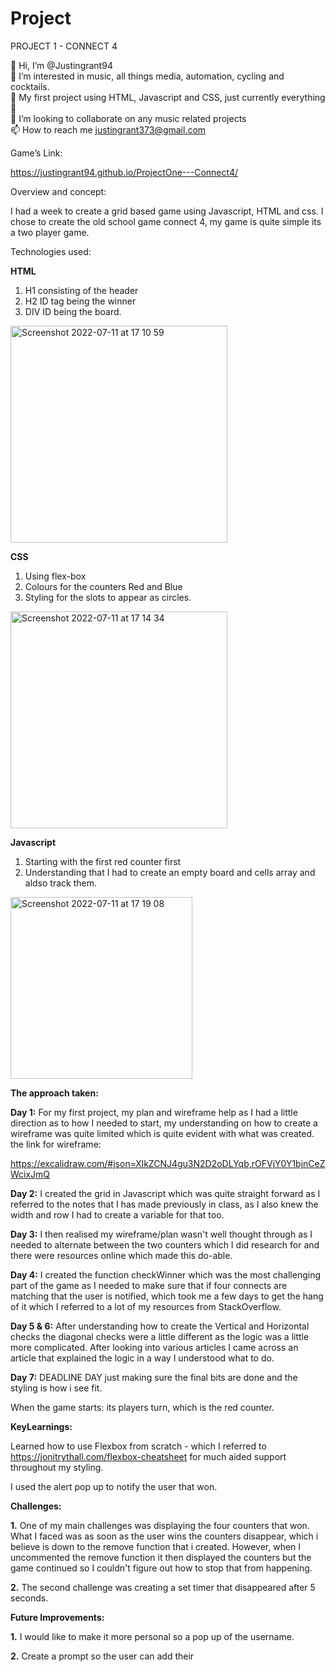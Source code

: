 # Project
PROJECT 1 - CONNECT 4

👋 Hi, I’m @Justingrant94
</br>
👀 I’m interested in music, all things media, automation, cycling and cocktails.
</br>
🌱 My first project using HTML, Javascript and CSS, just currently everything 🤣 
</br>
💞️ I’m looking to collaborate on any music related projects
</br>
📫 How to reach me justingrant373@gmail.com

Game’s Link: 

https://justingrant94.github.io/ProjectOne---Connect4/

Overview and concept:

I had a week to create a grid based game using Javascript, HTML and css. I chose to create the old school game connect 4, my game is quite simple its a two player game. 

Technologies used: 

**HTML**

1. H1 consisting of the header
2. H2 ID tag being the winner
3. DIV ID being the board.

<img width="347" alt="Screenshot 2022-07-11 at 17 10 59" src="https://user-images.githubusercontent.com/73545574/178309261-86d27361-4960-4273-b585-361564ad6610.png">

**CSS**
1. Using flex-box
2. Colours for the counters Red and Blue
3. Styling for the slots to appear as circles.

<img width="347" alt="Screenshot 2022-07-11 at 17 14 34" src="https://user-images.githubusercontent.com/73545574/178309976-e43ec159-fe3e-4c7c-8d24-414c8f85437d.png">


**Javascript**
1. Starting with the first red counter first
2. Understanding that I had to create an empty board and cells array and aldso track them.

<img width="291" alt="Screenshot 2022-07-11 at 17 19 08" src="https://user-images.githubusercontent.com/73545574/178310810-44855190-5554-4085-89da-531cbd30bf6e.png">


**The approach taken:**

**Day 1:** For my first project, my plan and wireframe help as I had a little direction as to how I needed to start, my understanding on how to create a wireframe was quite limited which is quite evident with what was created.
the link for wireframe:

https://excalidraw.com/#json=XlkZCNJ4gu3N2D2oDLYqb,rOFVjY0Y1bjnCeZWcixJmQ

**Day 2:** I created the grid in Javascript which was quite straight forward as I referred to the notes that I has made previously in class, as I also knew the width and row I had to create a variable for that too.

**Day 3:** I then realised my wireframe/plan wasn't well thought through as I needed to alternate between the two counters which I did research for and there were resources online which made this do-able.

**Day 4:** I created the function checkWinner which was the most challenging part of the game as I needed to make sure that if four connects are matching that the user is notified, which took me a few days to get the hang of it which I referred to a lot of my resources from StackOverflow.

**Day 5 & 6:** After understanding how to create the Vertical and Horizontal checks the diagonal checks were a little different as the logic was a little more complicated. After looking into various articles I came across an article that explained the logic in a way I understood what to do.

**Day 7:** DEADLINE DAY just making sure the final bits are done and the styling is how i see fit.

When the game starts: its players turn, which is the red counter.

**KeyLearnings:**

Learned how to use Flexbox from scratch -
which I referred to https://jonitrythall.com/flexbox-cheatsheet for much aided support throughout my styling.

I used the alert pop up to notify the user that won.

**Challenges:**

**1.** One of my main challenges was displaying the four counters that won. What I faced was as soon as the user wins the counters disappear, which i believe is down to the remove function that i created. However, when I uncommented the remove function it then displayed the counters but the game continued so I couldn't figure out how to stop that from happening.

**2.** The second challenge was creating a set timer that disappeared after 5 seconds.

**Future Improvements:**

**1.** I would like to make it more personal so a pop up of the username.

**2.** Create a prompt so the user can add their 



